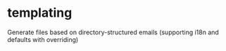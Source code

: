 # templating
Generate files based on directory-structured emails (supporting i18n and defaults with overriding)
